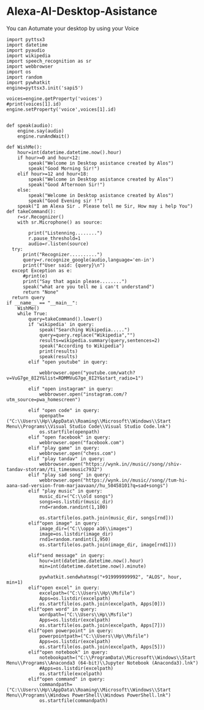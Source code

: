 # Alexa-AI-Desktop-Asistance
You can  Aotumate your desktop by using your Voice





    import pyttsx3
    import datetime
    import pyaudio
    import wikipedia
    import speech_recognition as sr
    import webbrowser
    import os
    import random
    import pywhatkit
    engine=pyttsx3.init('sapi5')

    voices=engine.getProperty('voices')
    #print(voices[1].id)
    engine.setProperty('voice',voices[1].id)
    

    def speak(audio):
        engine.say(audio)
        engine.runAndWait()
    
    def WishMe():
        hour=int(datetime.datetime.now().hour)
        if hour>=0 and hour<12:
            speak("Welcome in Desktop asistance created by Alos")
            speak("Good Morning Sir!")
        elif hour>=12 and hour<18:
            speak("Welcome in Desktop asistance created by Alos")
            speak("Good Afternoon Sir!")
        else:
            speak("Welcome in Desktop asistance created by Alos")
            speak("Good Evening sir !")
        speak("I am Alexa Sir . Please tell me Sir, How may i help You")
    def takeCommand():
        r=sr.Recognizer()
        with sr.Microphone() as source:
        
            print("Listenning........")
            r.pause_threshold=1
            audio=r.listen(source)
      try:
          print("Recognizer..........")
          query=r.recognize_google(audio,language='en-in')
          print(f"User said: {query}\n")
      except Exception as e:
          #print(e)
          print("Say that again please........")
          speak("what are you tell me i can't understand")
          return "None"
      return query
    if __name__ == "__main__":
        WishMe()
        while True:
            query=takeCommand().lower()
            if 'wikipedia' in query:
                speak("Searching Wikipedia.....")
                query=query.replace("Wikipedia","")
                results=wikipedia.summary(query,sentences=2)
                speak("According to Wikipedia")
                print(results)
                speak(results)  
            elif "open youtube" in query:
            
                webbrowser.open("youtube.com/watch?v=VuG7ge_8I2Y&list=RDMMVuG7ge_8I2Y&start_radio=1") 
    
            elif "open instagram" in query:
                webbrowser.open("instagram.com/?utm_source=pwa_homescreen")
            
            elif "open code" in query:
                openpath=("C:\\Users\\Hp\\AppData\\Roaming\\Microsoft\\Windows\\Start Menu\\Programs\\Visual Studio Code\\Visual Studio Code.lnk")
                os.startfile(openpath)
            elif "open facebook" in query:
                webbrowser.open("facebook.com")
            elif "play game" in query:
                webbrowser.open("chess.com")
            elif "play tandav" in query:
                webbrowser.open("https://wynk.in//music//song//shiv-tandav-stotram//ti_timesmusic7932")
            elif "play sad song" in query:
                webbrowser.open("https://wynk.in//music//song//tum-hi-aana-sad-version-from-marjaavaan//hu_50458101?q=sad+songs")
            elif "play music" in query:
                music_dir=("C:\\old songs")
                songs=os.listdir(music_dir)
                rnd=random.randint(1,100)
            
                os.startfile(os.path.join(music_dir, songs[rnd]))
            elif"open image" in query:
                image_dir=("C:\\oppo a16\\images")
                image=os.listdir(image_dir)
                rnd1=random.randint(1,950)
                os.startfile(os.path.join(image_dir, image[rnd1]))
        
            elif"send message" in query:
                hour=int(datetime.datetime.now().hour)
                min=int(datetime.datetime.now().minute)
                
                pywhatkit.sendwhatmsg("+919999999992", "ALOS", hour, min+1)
            elif"open excel" in query:
                excelpath=("C:\\Users\\Hp\\Msfile")
                Apps=os.listdir(excelpath)
                os.startfile(os.path.join(excelpath, Apps[0])) 
            elif"open word" in query:
                wordpath=("C:\\Users\\Hp\\Msfile")
                Apps=os.listdir(excelpath)
                os.startfile(os.path.join(excelpath, Apps[7])) 
            elif"open powerpoint" in query:
                powerpointpath=("C:\\Users\\Hp\\Msfile")
                Apps=os.listdir(excelpath)
                os.startfile(os.path.join(excelpath, Apps[5]))   
            elif"open notebook" in query:
                notebookpath=("C:\\ProgramData\\Microsoft\\Windows\\Start Menu\\Programs\\Anaconda3 (64-bit)\\Jupyter Notebook (Anaconda3).lnk")
                #Apps=os.listdir(excelpath)
                os.startfile(excelpath) 
            elif"open command" in query:
                commandpath=("C:\\Users\\Hp\\AppData\\Roaming\\Microsoft\\Windows\\Start Menu\\Programs\\Windows PowerShell\\Windows PowerShell.lnk")
                os.startfile(commandpath)      
        
            
        
    
